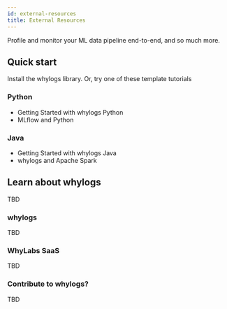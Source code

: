 ```yaml
---
id: external-resources
title: External Resources
---
```


Profile and monitor your ML data pipeline end-to-end, and so much more.


## Quick start

Install the whylogs library. Or, try one of these template tutorials

### Python

*   Getting Started with whylogs Python
*   MLflow and Python

### Java
*   Getting Started with whylogs Java
*   whylogs and Apache Spark

## Learn about whylogs

TBD

### whylogs

TBD

### WhyLabs SaaS
TBD

### Contribute to whylogs?
TBD
